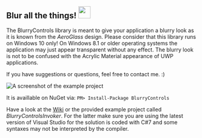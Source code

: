 ## Blur all the things! <img src="https://i.imgur.com/zbZR9o9.png" height="32">

The BlurryControls library is meant to give your application a blurry look as it is known from the _AeroGlass_ design.
Please consider that this library runs on Windows 10 only! On Windows 8.1 or older operating systems the application may just appear transparent without any effect. The blurry look is not to be confused with the Acrylic Material appearance of UWP applications.

If you have suggestions or questions, feel free to contact me. :)

![A screenshot of the example project](https://i.imgur.com/XjKjmdK.jpg)

It is availlable on NuGet via: `PM> Install-Package BlurryControls`

Have a look at the [Wiki](https://github.com/ConfusedHorse/BlurryControls/wiki) or the provided example project called _BlurryControlsInvoker_. For the latter make sure you are using the latest version of Visual Studio for the solution is coded with C#7 and some syntaxes may not be interpreted by the compiler.
